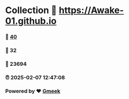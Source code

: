 # Collection :link: https://Awake-01.github.io 
### :page_facing_up: [40](https://Awake-01.github.io/tag.html) 
### :speech_balloon: 32 
### :hibiscus: 23694 
### :alarm_clock: 2025-02-07 12:47:08 
### Powered by :heart: [Gmeek](https://github.com/Meekdai/Gmeek)
